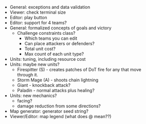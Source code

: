 * General: exceptions and data validation
* Viewer: check terminal size
* Editor: play button
* Editor: support for 4 teams?
* General: formalized concepts of goals and victory
    * Challenge constraints class?
        * Which teams you can edit
        * Can place attackers or defenders?
        * Total unit cost?
        * Max count of each unit type?
* Units: tuning, including resource cost
* Units: maybe new units?
    * Firespitter (S) - creates patches of DoT fire for any that move through it.
    * Storm Mage (A) - shoots chain lightning
    * Giant - knockback attack?
    * Paladin - normal attacks plus healing?
* Units: new mechanics?
    * facing?
    * damage reduction from some directions?
* Map generator: generator seed string?
* Viewer/Editor: map legend (what does @ mean??)

